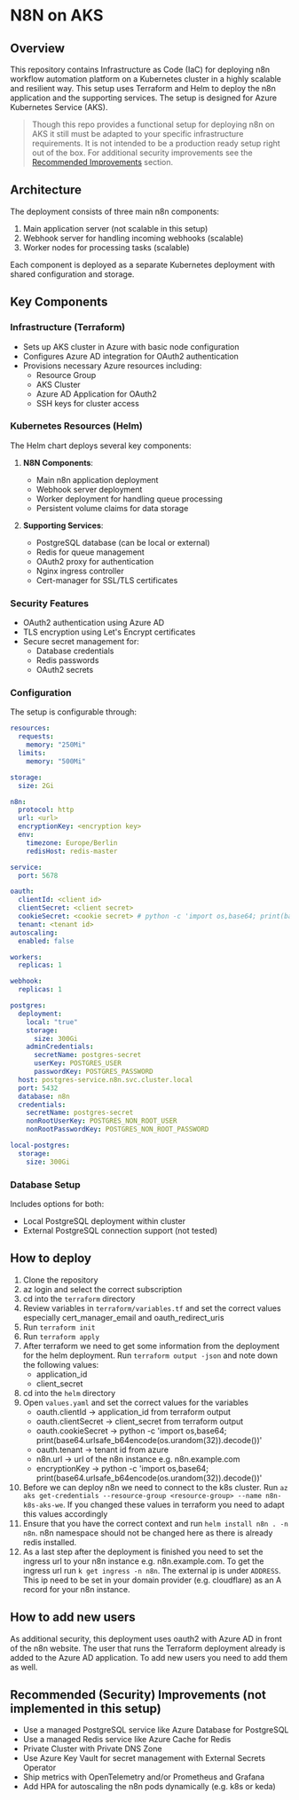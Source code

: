 # N8N on AKS

## Overview
This repository contains Infrastructure as Code (IaC) for deploying n8n workflow automation platform on a Kubernetes cluster in a highly scalable and resilient way. This setup uses Terraform and Helm to deploy the n8n application and the supporting services. The setup is designed for Azure Kubernetes Service (AKS).

> Though this repo provides a functional setup for deploying n8n on AKS it still must be adapted to your specific infrastructure requirements. It is not intended to be a production ready setup right out of the box. For additional security improvements see the [Recommended Improvements](#recommended-security-improvements) section.

## Architecture
The deployment consists of three main n8n components:
1. Main application server (not scalable in this setup)
2. Webhook server for handling incoming webhooks (scalable)
3. Worker nodes for processing tasks (scalable)

Each component is deployed as a separate Kubernetes deployment with shared configuration and storage.

## Key Components

### Infrastructure (Terraform)
- Sets up AKS cluster in Azure with basic node configuration
- Configures Azure AD integration for OAuth2 authentication
- Provisions necessary Azure resources including:
  - Resource Group
  - AKS Cluster
  - Azure AD Application for OAuth2
  - SSH keys for cluster access

### Kubernetes Resources (Helm)
The Helm chart deploys several key components:

1. **N8N Components**:
   - Main n8n application deployment
   - Webhook server deployment
   - Worker deployment for handling queue processing
   - Persistent volume claims for data storage

2. **Supporting Services**:
   - PostgreSQL database (can be local or external)
   - Redis for queue management
   - OAuth2 proxy for authentication
   - Nginx ingress controller
   - Cert-manager for SSL/TLS certificates

### Security Features
- OAuth2 authentication using Azure AD
- TLS encryption using Let's Encrypt certificates
- Secure secret management for:
  - Database credentials
  - Redis passwords
  - OAuth2 secrets

### Configuration
The setup is configurable through:

```yaml
resources:
  requests:
    memory: "250Mi"
  limits:
    memory: "500Mi"

storage:
  size: 2Gi

n8n:
  protocol: http
  url: <url>
  encryptionKey: <encryption key>
  env:
    timezone: Europe/Berlin
    redisHost: redis-master

service:
  port: 5678

oauth:
  clientId: <client id>
  clientSecret: <client secret>
  cookieSecret: <cookie secret> # python -c 'import os,base64; print(base64.urlsafe_b64encode(os.urandom(32)).decode())'
  tenant: <tenant id>
autoscaling:
  enabled: false

workers:
  replicas: 1

webhook:
  replicas: 1

postgres:
  deployment:
    local: "true"
    storage:
      size: 300Gi
    adminCredentials:
      secretName: postgres-secret
      userKey: POSTGRES_USER
      passwordKey: POSTGRES_PASSWORD
  host: postgres-service.n8n.svc.cluster.local
  port: 5432
  database: n8n
  credentials:
    secretName: postgres-secret
    nonRootUserKey: POSTGRES_NON_ROOT_USER
    nonRootPasswordKey: POSTGRES_NON_ROOT_PASSWORD

local-postgres:
  storage:
    size: 300Gi
```

### Database Setup
Includes options for both:
- Local PostgreSQL deployment within cluster
- External PostgreSQL connection support (not tested)

## How to deploy
1. Clone the repository
3. az login and select the correct subscription
2. cd into the `terraform` directory
4. Review variables in `terraform/variables.tf` and set the correct values especially cert_manager_email and oauth_redirect_uris
5. Run `terraform init`
6. Run `terraform apply`
7. After terraform we need to get some information from the deployment for the helm deployment. Run `terraform output -json` and note down the following values:
    - application_id
    - client_secret
8. cd into the `helm` directory
9. Open `values.yaml` and set the correct values for the variables
    - oauth.clientId -> application_id from terraform output
    - oauth.clientSecret -> client_secret from terraform output
    - oauth.cookieSecret -> python -c 'import os,base64; print(base64.urlsafe_b64encode(os.urandom(32)).decode())'
    - oauth.tenant -> tenant id from azure
    - n8n.url -> url of the n8n instance e.g. n8n.example.com
    - encryptionKey -> python -c 'import os,base64; print(base64.urlsafe_b64encode(os.urandom(32)).decode())'
10. Before we can deploy n8n we need to connect to the k8s cluster. Run `az aks get-credentials --resource-group <resource-group> --name n8n-k8s-aks-we`. If you changed these values in terraform you need to adapt this values accordingly
11. Ensure that you have the correct context and run `helm install n8n . -n n8n`. n8n namespace should not be changed here as there is already redis installed.
12. As a last step after the deployment is finished you need to set the ingress url to your n8n instance e.g. n8n.example.com. To get the ingress url run `k get ingress -n n8n`. The external ip is under `ADDRESS`. This ip need to be set in your domain provider (e.g. cloudflare) as an A record for your n8n instance.

## How to add new users
As additional security, this deployment uses oauth2 with Azure AD in front of the n8n website. The user that runs the Terraform deployment already is added to the Azure AD application. To add new users you need to add them as well. 

## Recommended (Security) Improvements (not implemented in this setup)
- Use a managed PostgreSQL service like Azure Database for PostgreSQL
- Use a managed Redis service like Azure Cache for Redis
- Private Cluster with Private DNS Zone
- Use Azure Key Vault for secret management with External Secrets Operator
- Ship metrics with OpenTelemetry and/or Prometheus and Grafana
- Add HPA for autoscaling the n8n pods dynamically (e.g. k8s or keda)
